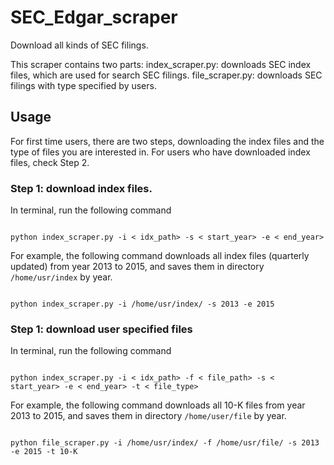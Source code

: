 # SEC_Edgar_scraper
Download all kinds of SEC filings.

This scraper contains two parts:
index_scraper.py: downloads SEC index files, which are used for search SEC filings.
file_scraper.py: downloads SEC filings with type specified by users.

## Usage
For first time users, there are two steps, downloading the index files and the type of files you are interested in.
For users who have downloaded index files, check Step 2.

### Step 1: download index files.
In terminal, run the following command
<pre><code>
python index_scraper.py -i &lt idx_path&gt -s &lt start_year&gt -e &lt end_year&gt
</code></pre>
For example, the following command downloads all index files (quarterly updated) from year 2013 to 2015, and saves them in directory <code>/home/usr/index</code> by year.
<pre><code>
python index_scraper.py -i /home/usr/index/ -s 2013 -e 2015
</code></pre>

### Step 1: download user specified files
In terminal, run the following command
<pre><code>
python index_scraper.py -i &lt idx_path&gt -f &lt file_path&gt -s &lt start_year&gt -e &lt end_year&gt -t &lt file_type&gt
</code></pre>
For example, the following command downloads all 10-K files from year 2013 to 2015, and saves them in directory <code>/home/user/file</code> by year.
<pre><code>
python file_scraper.py -i /home/usr/index/ -f /home/usr/file/ -s 2013 -e 2015 -t 10-K
</code></pre>
